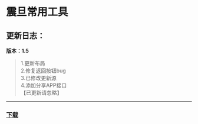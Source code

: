 # 震旦常用工具
## 更新日志：
**版本：1.5**  
  
>1.更新布局  
2.修复返回按钮bug  
3.已修改更新源  
4.添加分享APP接口  
【已更新请忽略】  
  
---
### [下载](https://github.com/letian14/Zone/raw/master/震旦常用工具_1.5.apk)
